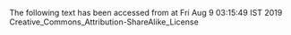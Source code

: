 The following text has been accessed from at Fri Aug 9 03:15:49 IST 2019
Creative_Commons_Attribution-ShareAlike_License
